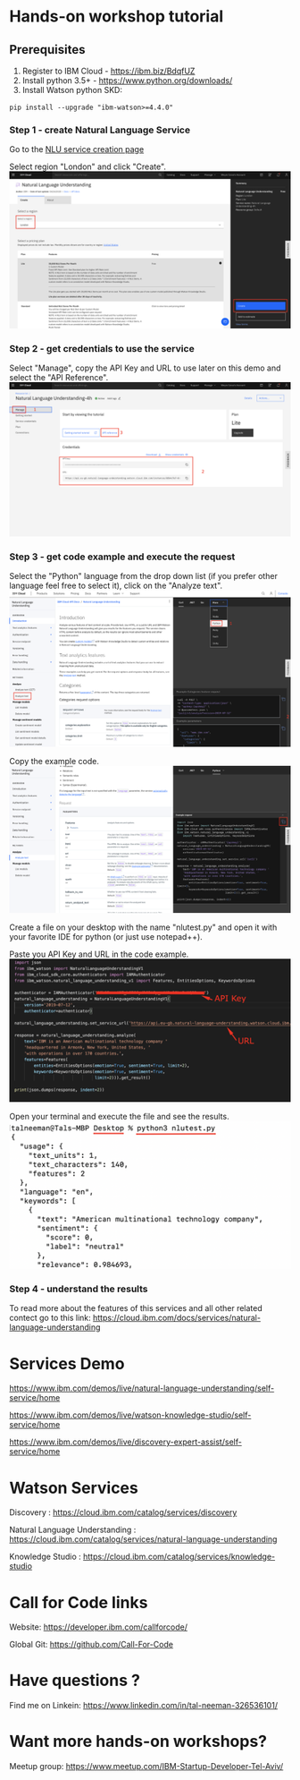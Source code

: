 # Hands-on workshop tutorial

## Prerequisites

1) Register to IBM Cloud - https://ibm.biz/BdqfUZ
2) Install python 3.5+ - https://www.python.org/downloads/
3) Install Watson python SKD:
```
pip install --upgrade "ibm-watson>=4.4.0"
```

### Step 1 - create Natural Language Service

Go to the [NLU service creation page](https://cloud.ibm.com/catalog/services/natural-language-understanding)

Select region "London" and click "Create".
![createnluservice](images/createnluservice.png)

### Step 2 - get credentials to use the service

Select "Manage", copy the API Key and URL to use later on this demo and select the "API Reference".
![copycreds](images/copycreds.png)

### Step 3 - get code example and execute the request

Select the "Python" language from the drop down list (if you prefer other language feel free to select it), click on the "Analyze text".
![analyzetext](images/analyzetext.png)

Copy the example code.
![copycode](images/copycode.png)

Create a file on your desktop with the name "nlutest.py" and open it with your favorite IDE for python (or just use notepad++).

Paste you API Key and URL in the code example.
![pastecreds](images/pastecreds.png)

Open your terminal and execute the file and see the results.
![executeterminal](images/executeterminal.png)

### Step 4 - understand the results

To read more about the features of this services and all other related contect go to this link: https://cloud.ibm.com/docs/services/natural-language-understanding

# Services Demo

https://www.ibm.com/demos/live/natural-language-understanding/self-service/home

https://www.ibm.com/demos/live/watson-knowledge-studio/self-service/home

https://www.ibm.com/demos/live/discovery-expert-assist/self-service/home

# Watson Services

Discovery : https://cloud.ibm.com/catalog/services/discovery

Natural Language Understanding : https://cloud.ibm.com/catalog/services/natural-language-understanding

Knowledge Studio : https://cloud.ibm.com/catalog/services/knowledge-studio

# Call for Code links

Website: https://developer.ibm.com/callforcode/

Global Git: https://github.com/Call-For-Code

# Have questions ?

Find me on Linkein: https://www.linkedin.com/in/tal-neeman-326536101/

# Want more hands-on workshops?

Meetup group: https://www.meetup.com/IBM-Startup-Developer-Tel-Aviv/